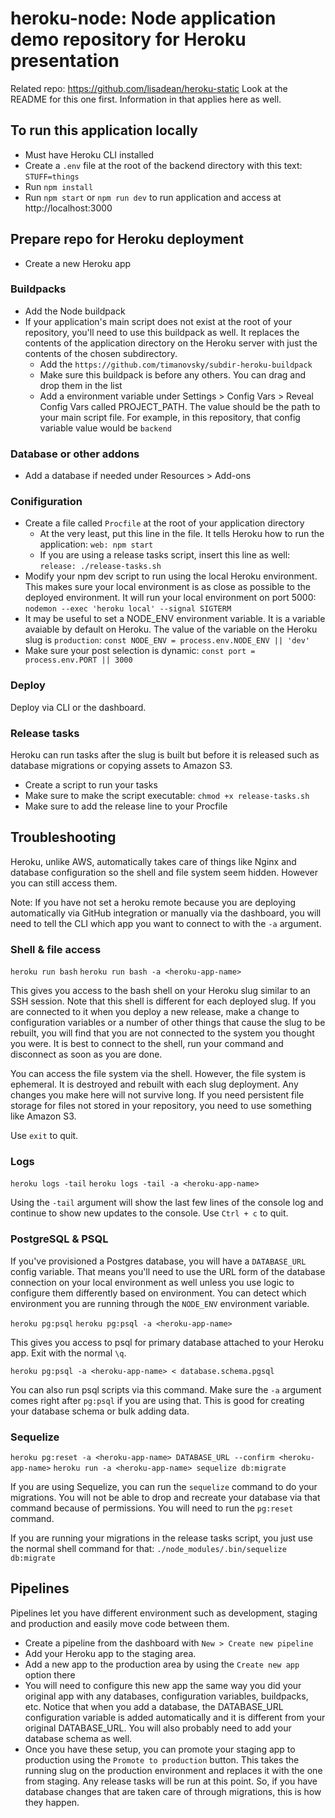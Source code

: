 # heroku-node: Node application demo repository for Heroku presentation

Related repo: <https://github.com/lisadean/heroku-static> Look at the README for this one first. Information in that applies here as well.

## To run this application locally

* Must have Heroku CLI installed
* Create a `.env` file at the root of the backend directory with this text: `STUFF=things`
* Run `npm install`
* Run `npm start` or `npm run dev` to run application and access at http://localhost:3000

## Prepare repo for Heroku deployment

* Create a new Heroku app

### Buildpacks

* Add the Node buildpack
* If your application's main script does not exist at the root of your repository, you'll need to use this buildpack as well. It replaces the contents of the application directory on the Heroku server with just the contents of the chosen subdirectory.
  * Add the `https://github.com/timanovsky/subdir-heroku-buildpack`
  * Make sure this buildpack is before any others. You can drag and drop them in the list
  * Add a environment variable under Settings > Config Vars > Reveal Config Vars called PROJECT_PATH. The value should be the path to your main script file. For example, in this repository, that config variable value would be `backend`

### Database or other addons

* Add a database if needed under Resources > Add-ons

### Conifiguration

* Create a file called `Procfile` at the root of your application directory
  * At the very least, put this line in the file. It tells Heroku how to run the application: `web: npm start`
  * If you are using a release tasks script, insert this line as well: `release: ./release-tasks.sh`
* Modify your npm dev script to run using the local Heroku environment. This makes sure your local environment is as close as possible to the deployed environment. It will run your local environment on port 5000: `nodemon --exec 'heroku local' --signal SIGTERM`
* It may be useful to set a NODE_ENV environment variable. It is a variable avaiable by default on Heroku. The value of the variable on the Heroku slug is `production`: `const NODE_ENV = process.env.NODE_ENV || 'dev'`
* Make sure your post selection is dynamic: `const port = process.env.PORT || 3000`

### Deploy

Deploy via CLI or the dashboard.

### Release tasks

Heroku can run tasks after the slug is built but before it is released such as database migrations or copying assets to Amazon S3.

* Create a script to run your tasks
* Make sure to make the script executable: `chmod +x release-tasks.sh`
* Make sure to add the release line to your Procfile

## Troubleshooting

Heroku, unlike AWS, automatically takes care of things like Nginx and database configuration so the shell and file system seem hidden. However you can still access them.

Note: If you have not set a heroku remote because you are deploying automatically via GitHub integration or manually via the dashboard, you will need to tell the CLI which app you want to connect to with the `-a` argument.

### Shell & file access

`heroku run bash`
`heroku run bash -a <heroku-app-name>`

This gives you access to the bash shell on your Heroku slug similar to an SSH session. Note that this shell is different for each deployed slug. If you are connected to it when you deploy a new release, make a change to configuration variables or a number of other things that cause the slug to be rebuilt, you will find that you are not connected to the system you thought you were. It is best to connect to the shell, run your command and disconnect as soon as you are done.

You can access the file system via the shell. However, the file system is ephemeral. It is destroyed and rebuilt with each slug deployment. Any changes you make here will not survive long. If you need persistent file storage for files not stored in your repository, you need to use something like Amazon S3.

Use `exit` to quit.

### Logs

`heroku logs -tail`
`heroku logs -tail -a <heroku-app-name>`

Using the `-tail` argument will show the last few lines of the console log and continue to show new updates to the console. Use `Ctrl + c` to quit.

### PostgreSQL & PSQL

If you've provisioned a Postgres database, you will have a `DATABASE_URL` config variable. That means you'll need to use the URL form of the database connection on your local environment as well unless you use logic to configure them differently based on environment. You can detect which environment you are running through the `NODE_ENV` environment variable.

`heroku pg:psql`
`heroku pg:psql -a <heroku-app-name>`

This gives you access to psql for primary database attached to your Heroku app. Exit with the normal `\q`.

`heroku pg:psql -a <heroku-app-name> < database.schema.pgsql`

You can also run psql scripts via this command. Make sure the `-a` argument comes right after `pg:psql` if you are using that. This is good for creating your database schema or bulk adding data.

### Sequelize

`heroku pg:reset -a <heroku-app-name> DATABASE_URL --confirm <heroku-app-name>`
`heroku run -a <heroku-app-name> sequelize db:migrate`

If you are using Sequelize, you can run the `sequelize` command to do your migrations. You will not be able to drop and recreate your database via that command because of permissions. You will need to run the `pg:reset` command.

If you are running your migrations in the release tasks script, you just use the normal shell command for that: `./node_modules/.bin/sequelize db:migrate`

## Pipelines

Pipelines let you have different environment such as development, staging and production and easily move code between them.

* Create a pipeline from the dashboard with `New > Create new pipeline`
* Add your Heroku app to the staging area.
* Add a new app to the production area by using the `Create new app` option there
* You will need to configure this new app the same way you did your original app with any databases, configuration variables, buildpacks, etc. Notice that when you add a database, the DATABASE_URL configuration variable is added automatically and it is different from your original DATABASE_URL. You will also probably need to add your database schema as well.
* Once you have these setup, you can promote your staging app to production using the `Promote to production` button. This takes the running slug on the production environment and replaces it with the one from staging. Any release tasks will be run at this point. So, if you have database changes that are taken care of through migrations, this is how they happen.
